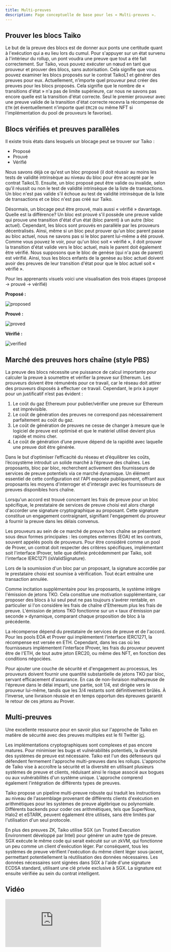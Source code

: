 ```yaml
---
title: Multi-preuves
description: Page conceptuelle de base pour les « Multi-preuves ».
---
```


## Prouver les blocs Taiko

Le but de la preuve des blocs est de donner aux ponts une certitude quant à l'exécution qui a eu lieu lors du cumul. Pour s'appuyer sur un état survenu à l'intérieur du rollup, un pont voudra une preuve que tout a été fait correctement. Sur Taiko, vous pouvez exécuter un nœud en tant que prouveur et prouver des blocs, sans autorisation. Cela signifie que vous pouvez examiner les blocs proposés sur le contrat TaikoL1 et générer des preuves pour eux. Actuellement, n’importe quel prouveur peut créer des preuves pour les blocs proposés. Cela signifie que le nombre de « transitions d'état » n'a pas de limite supérieure, car nous ne savons pas encore quelle est la transition d'état correcte. Seul le premier prouveur avec une preuve valide de la transition d'état correcte recevra la récompense de `ETH` (et éventuellement n'importe quel `ERC20` ou même NFT si l'implémentation du pool de prouveurs le favorise).

## Blocs vérifiés et preuves parallèles

Il existe trois états dans lesquels un blocage peut se trouver sur Taiko :

- Proposé
- Prouvé
- Vérifié

Nous savons déjà ce qu'est un bloc proposé (il doit réussir au moins les tests de validité intrinsèque au niveau du bloc pour être accepté par le contrat TaikoL1). Ensuite, un bloc proposé peut être valide ou invalide, selon qu'il réussit ou non le test de validité intrinsèque de la liste de transactions. Un bloc n'est pas valide s'il échoue au test de validité intrinsèque de la liste de transactions et ce bloc n'est pas créé sur Taiko.

Désormais, un blocage peut être prouvé, mais aussi « vérifié » davantage. Quelle est la différence? Un bloc est prouvé s'il possède une preuve valide qui prouve une transition d'état d'un état (bloc parent) à un autre (bloc actuel). Cependant, les blocs sont prouvés en parallèle par les prouveurs décentralisés. Ainsi, même si un bloc peut prouver qu'un bloc parent passe au bloc actuel, nous ne savons pas si le bloc parent lui-même a été prouvé. Comme vous pouvez le voir, pour qu'un bloc soit « vérifié », il doit prouver la transition d'état valide vers le bloc actuel, mais le parent doit également être vérifié. Nous supposons que le bloc de genèse (qui n'a pas de parent) est vérifié. Ainsi, tous les blocs enfants de la genèse au bloc actuel doivent avoir des preuves de leur transition d'état pour que le bloc actuel soit « vérifié ».

Pour les apprenants visuels voici une visualisation des trois étapes (proposé -> prouvé -> vérifié)

**Proposé :**

![proposed](~/assets/content/docs/core-concepts/proposed.png)

**Prouvé :**

![proved](~/assets/content/docs/core-concepts/proved.png)

**Vérifié :**

![verified](~/assets/content/docs/core-concepts/verified.png)

## Marché des preuves hors chaîne (style PBS)

La preuve des blocs nécessite une puissance de calcul importante pour calculer la preuve à soumettre et vérifier la preuve sur Ethereum. Les prouveurs doivent être rémunérés pour ce travail, car le réseau doit attirer des prouveurs disposés à effectuer ce travail. Cependant, le prix à payer pour un justificatif n’est pas évident :

1. Le coût du gaz Ethereum pour publier/vérifier une preuve sur Ethereum est imprévisible.
2. Le coût de génération des preuves ne correspond pas nécessairement parfaitement au coût du gaz.
3. Le coût de génération de preuves ne cesse de changer à mesure que le logiciel de preuve est optimisé et que le matériel utilisé devient plus rapide et moins cher.
4. Le coût de génération d’une preuve dépend de la rapidité avec laquelle une preuve doit être générée. 

Dans le but d’optimiser l’efficacité du réseau et d’équilibrer les coûts, l’écosystème introduit un solide marché à l’épreuve des chaînes. Les proposants, bloc par bloc, recherchent activement des fournisseurs de services de preuve potentiels via ce marché dynamique. Un élément essentiel de cette configuration est l'API exposée publiquement, offrant aux proposants les moyens d'interroger et d'interagir avec les fournisseurs de preuves disponibles hors chaîne.

Lorsqu'un accord est trouvé concernant les frais de preuve pour un bloc spécifique, le prestataire de services de preuve choisi est alors chargé d'accorder une signature cryptographique au proposant. Cette signature constitue un engagement contraignant, signifiant l'engagement du prouveur à fournir la preuve dans les délais convenus.

Les prouveurs au sein de ce marché de preuve hors chaîne se présentent sous deux formes principales : les comptes externes (EOA) et les contrats, souvent appelés pools de prouveurs. Pour être considéré comme un pool de Prover, un contrat doit respecter des critères spécifiques, implémentant soit l'interface IProver, telle que définie précédemment par Taiko, soit l'interface IERC1271 (isValidSignature).

Lors de la soumission d'un bloc par un proposant, la signature accordée par le prestataire choisi est soumise à vérification. Tout écart entraîne une transaction annulée.

Comme incitation supplémentaire pour les proposants, le système intègre l'émission de jetons TKO. Cela constitue une motivation supplémentaire, car proposer des blocs à lui seul peut ne pas toujours s'avérer rentable, en particulier si l'on considère les frais de chaîne d'Ethereum plus les frais de preuve. L'émission de jetons TKO fonctionne sur un « taux d'émission par seconde » dynamique, comparant chaque proposition de bloc à la précédente.

La récompense dépend du prestataire de services de preuve et de l'accord. Pour les pools EOA et Prover qui implémentent l’interface IERC1271, la récompense est versée en ETH. Cependant, dans les cas où les fournisseurs implémentent l'interface IProver, les frais du prouveur peuvent être de l'ETH, de tout autre jeton ERC20, ou même des NFT, en fonction des conditions négociées.

Pour ajouter une couche de sécurité et d'engagement au processus, les prouveurs doivent fournir une quantité substantielle de jetons TKO par bloc, servant efficacement d'assurance. En cas de non-livraison malheureuse de l'épreuve dans le délai imparti, une partie, soit 1/4, est dirigée vers le prouveur lui-même, tandis que les 3/4 restants sont définitivement brûlés. À l’inverse, une livraison réussie et en temps opportun des épreuves garantit le retour de ces jetons au Prover.

## Multi-preuves

Une excellente ressource pour en savoir plus sur l'approche de Taiko en matière de sécurité avec des preuves multiples est le fil Twitter [ici](https://x.com/taikoxyz/status/1745546868028068273).

Les implémentations cryptographiques sont complexes et pas encore matures. Pour minimiser les bugs et vulnérabilités potentiels, la diversité des systèmes de preuve est nécessaire. Taiko est l'un des défenseurs qui défendent fermement l'approche multi-preuves dans les rollups. L'approche de Taiko vise à accroître la sécurité et la diversité en utilisant plusieurs systèmes de preuve et clients, réduisant ainsi le risque associé aux bogues ou aux vulnérabilités d'un système unique. L'approche comprend également l'intégration de différents types de preuves.

Taiko propose un pipeline multi-preuve robuste qui traduit les instructions au niveau de l'assemblage provenant de différents clients d'exécution en arithmétiques pour les systèmes de preuve algébrique ou polynomiale. Différents backends pour coder ces arithmétiques, tels que SuperNova, Halo2 et eSTARK, peuvent également être utilisés, sans être limités par l'utilisation d'un seul protocole.

En plus des preuves ZK, Taiko utilise SGX (un Trusted Execution Environment développé par Intel) pour générer un autre type de preuve. SGX exécute le même code qui serait exécuté sur un zkVM, qui fonctionne un peu comme un client d'exécution léger. Par conséquent, tous les systèmes de preuve vérifient l'exécution du même client léger sous-jacent, permettant potentiellement la réutilisation des données nécessaires. Les données nécessaires sont signées dans SGX à l'aide d'une signature ECDSA standard, utilisant une clé privée exclusive à SGX. La signature est ensuite vérifiée au sein du contrat intelligent.

## Vidéo

<iframe
  src="https://www.youtube.com/embed/9LT6B1pgkI8?si=KFQxakvFTNdXwwvJ"
  title="YouTube video player"
  frameborder="0"
  allow="accelerometer; autoplay; clipboard-write; encrypted-media; gyroscope; picture-in-picture; web-share"
  allowFullScreen
></iframe>
